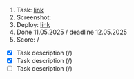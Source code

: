 1. Task: [link](https://github.com/)
2. Screenshot:
3. Deploy: [link](https://github.com/)
4. Done 11.05.2025 / deadline 12.05.2025
5. Score:  / 
  - [x] Task description (/)
  - [x] Task description (/)
  - [ ] Task description (/)
